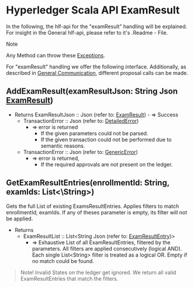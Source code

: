 # Hyperledger Scala API ExamResult

In the following, the hlf-api for the "examResult" handling will be explained.
For insight in the General hlf-api, please refer to it's .Readme - File.
> [!NOTE]
Any Method can throw these [Exceptions](errors.md#Exceptions).

For "examResult" handling we offer the following interface. 
Additionally, as described in [General Communication](general-communication.md), different proposal calls can be made.


## AddExamResult(examResultJson: String Json [ExamResult](../chaincode/examResult.md#ExamResult))
- Returns
    ExamResultJson :: Json (refer to: [ExamResult](../chaincode/examResult.md#ExamResult))
        - => Success
    - TransactionError :: Json (refer to: [DetailedError](../chaincode/errors.md#DetailedError))
        - => error is returned
          - If the given parameters could not be parsed.
          - If the given transaction could not be performed due to semantic reasons.
    - TransactionError :: Json (refer to: [GenericError](../chaincode/errors.md#GenericError))
        - => error is returned, 
          - If the required approvals are not present on the ledger.
  
## GetExamResultEntries(enrollmentId: String, examIds: List<\String\>)
Gets the full List of existing ExamsResultEntries.
Applies filters to match enrollmentId, examIds.
If any of theses parameter is empty, its filter will not be applied.
- Returns
    - ExamResultList :: List\<String Json (refer to: [ExamResultEntry](../chaincode/examResult.md#ExamResultEntry))\> 
        - =>    Exhaustive List of all ExamResultEntries, filtered by the parameters.
                All filters are applied consecutively (logical AND).
                Each single List\<String\> filter is treated as a logical OR.
                Empty if no match could be found.

> Note! Invalid States on the ledger get ignored.
> We return all valid ExamResultEntries that match the filters.
